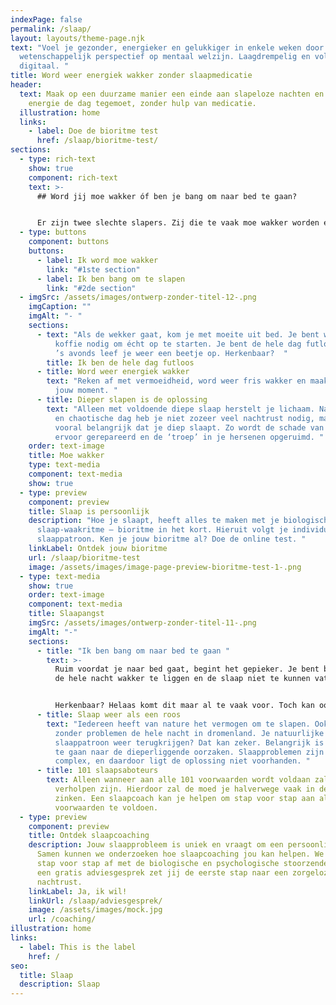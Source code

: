 ```yaml
---
indexPage: false
permalink: /slaap/
layout: layouts/theme-page.njk
text: "Voel je gezonder, energieker en gelukkiger in enkele weken door een uniek
  wetenschappelijk perspectief op mentaal welzijn. Laagdrempelig en volledig
  digitaal. "
title: Word weer energiek wakker zonder slaapmedicatie
header:
  text: Maak op een duurzame manier een einde aan slapeloze nachten en ga weer met
    energie de dag tegemoet, zonder hulp van medicatie.
  illustration: home
  links:
    - label: Doe de bioritme test
      href: /slaap/bioritme-test/
sections:
  - type: rich-text
    show: true
    component: rich-text
    text: >-
      ## Word jij moe wakker óf ben je bang om naar bed te gaan?


      Er zijn twee slechte slapers. Zij die te vaak moe wakker worden en met tegenzin aan de dag beginnen. En slechte slapers die al heel lang niet goed slapen en daarom bang zijn om naar bed te gaan, bang om weer een nacht nauwelijks te slapen. Wat voor slaper ben jij?
  - type: buttons
    component: buttons
    buttons:
      - label: Ik word moe wakker
        link: "#1ste section"
      - label: Ik ben bang om te slapen
        link: "#2de section"
  - imgSrc: /assets/images/ontwerp-zonder-titel-12-.png
    imgCaption: ""
    imgAlt: "- "
    sections:
      - text: "Als de wekker gaat, kom je met moeite uit bed. Je bent wazig en hebt
          koffie nodig om écht op te starten. Je bent de hele dag futloos en pas
          ’s avonds leef je weer een beetje op. Herkenbaar?  "
        title: Ik ben de hele dag futloos
      - title: Word weer energiek wakker
        text: "Reken af met vermoeidheid, word weer fris wakker en maak van de ochtenden
          jouw moment. "
      - title: Dieper slapen is de oplossing
        text: "Alleen met voldoende diepe slaap herstelt je lichaam. Na een stressvolle
          en chaotische dag heb je niet zozeer veel nachtrust nodig, maar is het
          vooral belangrijk dat je diep slaapt. Zo wordt de schade van de dag
          ervoor gerepareerd en de ‘troep’ in je hersenen opgeruimd. "
    order: text-image
    title: Moe wakker
    type: text-media
    component: text-media
    show: true
  - type: preview
    component: preview
    title: Slaap is persoonlijk
    description: "Hoe je slaapt, heeft alles te maken met je biologische
      slaap-waakritme – bioritme in het kort. Hieruit volgt je individuele
      slaappatroon. Ken je jouw bioritme al? Doe de online test. "
    linkLabel: Ontdek jouw bioritme
    url: /slaap/bioritme-test
    image: /assets/images/image-page-preview-bioritme-test-1-.png
  - type: text-media
    show: true
    order: text-image
    component: text-media
    title: Slaapangst
    imgSrc: /assets/images/ontwerp-zonder-titel-11-.png
    imgAlt: "-"
    sections:
      - title: "Ik ben bang om naar bed te gaan "
        text: >-
          Ruim voordat je naar bed gaat, begint het gepieker. Je bent bang weer
          de hele nacht wakker te liggen en de slaap niet te kunnen vatten. 


          Herkenbaar? Helaas komt dit maar al te vaak voor. Toch kan ook jij het vertrouwen in je slaap herwinnen.
      - title: Slaap weer als een roos
        text: "Iedereen heeft van nature het vermogen om te slapen. Ook jij was vroeger
          zonder problemen de hele nacht in dromenland. Je natuurlijke
          slaappatroon weer terugkrijgen? Dat kan zeker. Belangrijk is op zoek
          te gaan naar de dieperliggende oorzaken. Slaapproblemen zijn vaak
          complex, en daardoor ligt de oplossing niet voorhanden. "
      - title: 101 slaapsaboteurs
        text: Alleen wanneer aan alle 101 voorwaarden wordt voldaan zal het probleem
          verholpen zijn. Hierdoor zal de moed je halverwege vaak in de schoenen
          zinken. Een slaapcoach kan je helpen om stap voor stap aan alle 101
          voorwaarden te voldoen.
  - type: preview
    component: preview
    title: Ontdek slaapcoaching
    description: Jouw slaapprobleem is uniek en vraagt om een persoonlijke aanpak.
      Samen kunnen we onderzoeken hoe slaapcoaching jou kan helpen. We rekenen
      stap voor stap af met de biologische en psychologische stoorzenders. Met
      een gratis adviesgesprek zet jij de eerste stap naar een zorgeloze
      nachtrust.
    linkLabel: Ja, ik wil!
    linkUrl: /slaap/adviesgesprek/
    image: /assets/images/mock.jpg
    url: /coaching/
illustration: home
links:
  - label: This is the label
    href: /
seo:
  title: Slaap
  description: Slaap
---
```

